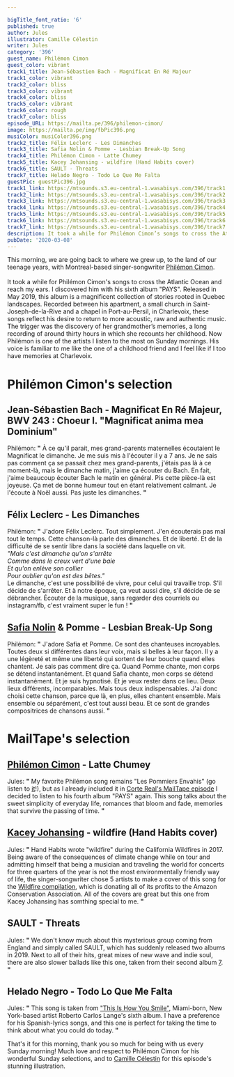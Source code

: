 ```yaml
---

bigTitle_font_ratio: '6'
published: true
author: Jules
illustrator: Camille Célestin
writer: Jules
category: '396'
guest_name: Philémon Cimon
guest_color: vibrant
track1_title: Jean-Sébastien Bach - Magnificat En Ré Majeur
track1_color: vibrant
track2_color: bliss
track3_color: vibrant
track4_color: bliss
track5_color: vibrant
track6_color: rough
track7_color: bliss
episode_URL: https://mailta.pe/396/philemon-cimon/
image: https://mailta.pe/img/fbPic396.png
musiColor: musiColor396.png
track2_title: Félix Leclerc - Les Dimanches
track3_title: Safia Nolin & Pomme - Lesbian Break-Up Song
track4_title: Philémon Cimon - Latte Chumey
track5_title: Kacey Johansing - wildfire (Hand Habits cover)
track6_title: SAULT - Threats
track7_title: Helado Negro - Todo Lo Que Me Falta
guestPic: guestPic396.jpg
track1_link: https://mtsounds.s3.eu-central-1.wasabisys.com/396/track1.mp3
track2_link: https://mtsounds.s3.eu-central-1.wasabisys.com/396/track2.mp3
track3_link: https://mtsounds.s3.eu-central-1.wasabisys.com/396/track3.mp3
track4_link: https://mtsounds.s3.eu-central-1.wasabisys.com/396/track4.mp3
track5_link: https://mtsounds.s3.eu-central-1.wasabisys.com/396/track5.mp3
track6_link: https://mtsounds.s3.eu-central-1.wasabisys.com/396/track6.mp3
track7_link: https://mtsounds.s3.eu-central-1.wasabisys.com/396/track7.mp3
description: It took a while for Philémon Cimon’s songs to cross the Atlantic Ocean and reach my ears. I discovered him with his sixth album “PAYS”. Released in May 2019, this album is a magnificent collection of stories rooted in Quebec landscapes. Recorded between his apartment, a small church in Saint-Joseph-de-la-Rive and a chapel in Port-au-Persil, in Charlevoix, these songs reflect his desire to return to more acoustic, raw and authentic music. The trigger was the discovery of her grandmother’s memories, a long recording of around thirty hours in which she recounts her childhood. Now Philémon is one of the artists I listen to the most on Sunday mornings. His voice is familiar to me like the one of a childhood friend and I feel like if I too have memories at Charlevoix.
pubDate: '2020-03-08'
---
```

 This morning, we are going back to where we grew up, to the land of our teenage years, with Montreal-based singer-songwriter [Philémon Cimon](https://philemoncimon.bandcamp.com/).
<br><br>
It took a while for Philémon Cimon's songs to cross the Atlantic Ocean and reach my ears. I discovered him with his sixth album "PAYS". Released in May 2019, this album is a magnificent collection of stories rooted in Quebec landscapes. Recorded between his apartment, a small church in Saint-Joseph-de-la-Rive and a chapel in Port-au-Persil, in Charlevoix, these songs reflect his desire to return to more acoustic, raw and authentic music. The trigger was the discovery of her grandmother’s memories, a long recording of around thirty hours in which she recounts her childhood. Now Philémon is one of the artists I listen to the most on Sunday mornings. His voice is familiar to me like the one of a childhood friend and I feel like if I too have memories at Charlevoix.



# Philémon Cimon's selection

## Jean-Sébastien Bach - Magnificat En Ré Majeur, BWV 243 : Choeur I. "Magnificat anima mea Dominium"
Philémon: **"** À ce qu'il parait, mes grand-parents maternelles écoutaient le Magnificat le dimanche. Je me suis mis à l'écouter il y a 7 ans. Je ne sais pas comment ça se passait chez mes grand-parents, j'étais pas là à ce moment-là, mais le dimanche matin, j'aime ça écouter du Bach. En fait, j'aime beaucoup écouter Bach le matin en général. Pis cette pièce-là est joyeuse. Ça met de bonne humeur tout en étant relativement calmant. Je l'écoute à Noël aussi. Pas juste les dimanches. **"** 

## Félix Leclerc - Les Dimanches
Philémon: **"** J'adore Félix Leclerc. Tout simplement. J'en écouterais pas mal tout le temps. Cette chanson-là parle des dimanches. Et de liberté. Et de la difficulté de se sentir libre dans la société dans laquelle on vit.<br>
<i>"Mais c'est dimanche qu'on s'arrête<br>
Comme dans le creux vert d'une baie<br>
Et qu'on enlève son collier<br>
Pour oublier qu'on est des bêtes."</i><br>
Le dimanche, c'est une possibilité de vivre, pour celui qui travaille trop. S'il décide de s'arrêter. Et à notre époque, ça veut aussi dire, s'il décide de se débrancher. Écouter de la musique, sans regarder des courriels ou instagram/fb, c'est vraiment super le fun ! **"** 

## [Safia Nolin](https://safianolin.bandcamp.com/) & Pomme - Lesbian Break-Up Song
Philémon: **"** J'adore Safia et Pomme. Ce sont des chanteuses incroyables. Toutes deux si différentes dans leur voix, mais si belles à leur façon. Il y a une légèreté et même une liberté qui sortent de leur bouche quand elles chantent. Je sais pas comment dire ça. Quand Pomme chante, mon corps se détend instantanément. Et quand Safia chante, mon corps se détend instantanément. Et je suis hypnotisé. Et je veux rester dans ce lieu. Deux lieux différents, incomparables. Mais tous deux indispensables. J'ai donc choisi cette chanson, parce que là, en plus, elles chantent ensemble. Mais ensemble ou séparément, c'est tout aussi beau. Et ce sont de grandes compositrices de chansons aussi. **"** 


# MailTape's selection

## [Philémon Cimon](https://philemoncimon.bandcamp.com/) - Latte Chumey
Jules: **"** My favorite Philémon song remains "Les Pommiers Envahis" (go listen to [it](https://philemoncimon.bandcamp.com/track/les-pommiers-envahis)!), but as I already included it in [Corte Real's MailTape episode](https://www.mailta.pe/380/corte-real/) I decided to listen to his fourth album "PAYS" again. This song talks about the sweet simplicity of everyday life, romances that bloom and fade, memories that survive the passing of time. **"** 

## [Kacey Johansing](https://kaceyjohansing.bandcamp.com/) - wildfire (Hand Habits cover)
Jules: **"** Hand Habits wrote "wildfire" during the California Wildfires in 2017. Being aware of the consequences of climate change while on tour and admitting himself that being a musician and traveling the world for concerts for three quarters of the year is not the most environmentally friendly way of life, the singer-songwriter chose 5 artists to make a cover of this song for the [Wildfire compilation](https://handhabits.bandcamp.com/album/wildfire-covers), which is donating all of its profits to the Amazon Conservation Association. All of the covers are great but this one from Kacey Johansing has somthing special to me. **"** 

## SAULT - Threats
Jules: **"** We don't know much about this mysterious group coming from England and simply called SAULT, which has suddenly released two albums in 2019. Next to all of their hits, great mixes of new wave and indie soul, there are also slower ballads like this one, taken from their second album [7](https://saultglobal.bandcamp.com/album/7). **"** 

## Helado Negro - Todo Lo Que Me Falta
Jules: **"** This song is taken from ["This Is How You Smile"]( https://heladonegro.bandcamp.com/album/this-is-how-you-smile), Miami-born, New York-based artist Roberto Carlos Lange's sixth album. I have a preference for his Spanish-lyrics songs, and this one is perfect for taking the time to think about what you could do today. **"** 


That's it for this morning, thank you so much for being with us every Sunday morning! Much love and respect to Philémon Cimon for his wonderful Sunday selections, and to [Camille Célestin](https://camillecelestin.com/) for this episode's stunning illustration.
